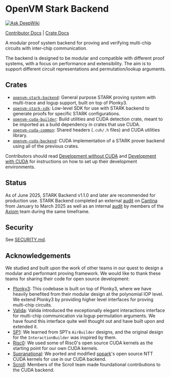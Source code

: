 # OpenVM Stark Backend

[![Ask DeepWiki](https://deepwiki.com/badge.svg)](https://deepwiki.com/openvm-org/stark-backend)

[Contributor Docs](./docs)
| [Crate Docs](https://docs.openvm.dev/stark-backend)

A modular proof system backend for proving and verifying multi-chip circuits with inter-chip communication.

The backend is designed to be modular and compatible with different proof systems, with a focus on performance and extensibility. The aim is to support different circuit representations and permutation/lookup arguments.

## Crates

- [`openvm-stark-backend`](crates/stark-backend): General purpose STARK proving system with multi-trace and logup support, built on top of Plonky3.
- [`openvm-stark-sdk`](crates/stark-sdk): Low-level SDK for use with STARK backend to generate proofs for specific STARK configurations.
- [`openvm-cuda-builder`](crates/cuda-builder): Build utilities and CUDA detection crate, meant to be imported as a build dependency in crates that use CUDA.
- [`openvm-cuda-common`](crates/cuda-common): Shared headers (`.cuh/.h` files) and CUDA utilities library.
- [`openvm-cuda-backend`](crates/cuda-backend): CUDA implementation of a STARK prover backend using all of the previous crates.

Contributors should read [Development without CUDA](./docs/README.md#development-without-cuda) and [Development with CUDA](./docs/README.md#development-with-cuda) for instructions on how to set up their development environments.

## Status

As of June 2025, STARK Backend v1.1.0 and later are recommended for production use. STARK Backend completed an external [audit](https://github.com/openvm-org/openvm/blob/main/audits/v1-cantina-report.pdf) on [Cantina](https://cantina.xyz/) from January to March 2025 as well as an internal [audit](https://github.com/openvm-org/openvm/blob/main/audits/v1-internal/README.md) by members of the [Axiom](https://axiom.xyz/) team during the same timeframe.

## Security

See [SECURITY.md](./SECURITY.md).

## Acknowledgements

We studied and built upon the work of other teams in our quest to design a modular and performant proving framework.
We would like to thank these teams for sharing their code for open source development:

- [Plonky3](https://github.com/Plonky3/Plonky3): This codebase is built on top of Plonky3, where we have heavily benefited from their modular design at the polynomial IOP level. We extend Plonky3 by providing higher level interfaces for proving multi-chip circuits.
- [Valida](https://github.com/valida-xyz/valida): Valida introduced the exceptionally elegant interactions interface for multi-chip communication via logup permutation arguments. We have found this interface quite well thought out and have built upon and extended it.
- [SP1](https://github.com/succinctlabs/sp1): We learned from SP1's `AirBuilder` designs, and the original design for the `InteractionBuilder` was inspired by them.
- [Risc0](https://github.com/risc0/risc0): We used some of Risc0's open source CUDA kernels as the starting point for our own CUDA kernels.
- [Supranational](https://github.com/supranational/sppark): We ported and modified [sppark](https://github.com/supranational/sppark)'s open source NTT CUDA kernels for use in our CUDA backend.
- [Scroll](https://github.com/scroll-tech/): Members of the Scroll team made foundational contributions to the CUDA backend.
